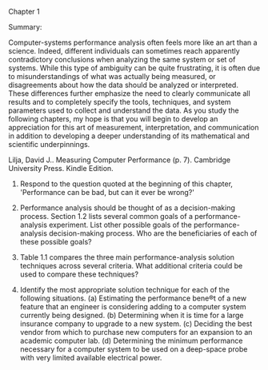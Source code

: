 Chapter 1

Summary:

Computer-systems performance analysis often feels more like an art than a science.
    Indeed, different individuals can sometimes reach apparently contradictory conclusions when analyzing the same system or set of systems.
    While this  type of ambiguity can be quite frustrating, it is often due to misunderstandings of  what was actually being measured, or disagreements about how the data should  be analyzed or interpreted.
    These differences further emphasize the need to  clearly communicate all results and to completely specify the tools, techniques,  and system parameters used to collect and understand the data.
    As you study the following chapters, my hope is that you will begin to develop an appreciation for this art of measurement, interpretation, and communication in addition to developing a deeper understanding of its mathematical and scientific underpinnings.

Lilja, David J.. Measuring Computer Performance (p. 7). Cambridge University Press. Kindle Edition.

1. Respond to the question quoted at the beginning of this chapter, 'Performance can be bad, but can it ever be wrong?'


2. Performance analysis should be thought of as a decision-making process. Section 1.2 lists several common goals of a performance-analysis experiment. List other possible goals of the performance-analysis decision-making process. Who are the beneficiaries of each of these possible goals?


3. Table 1.1 compares the three main performance-analysis solution techniques across several criteria. What additional criteria could be used to compare these techniques?


4. Identify the most appropriate solution technique for each of the following situations.
    (a) Estimating the performance bene®t of a new feature that an engineer is  considering adding to a computer system currently being designed.
    (b) Determining when it is time for a large insurance company to upgrade to  a new system.
    (c) Deciding the best vendor from which to purchase new computers for an  expansion to an academic computer lab.
    (d) Determining the minimum performance necessary for a computer system  to be used on a deep-space probe with very limited available electrical  power.

